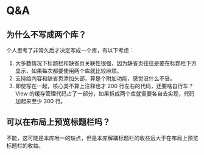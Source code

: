 # Q&A

## 为什么不写成两个库？

个人思考了非常久后才决定写成一个库，有以下考虑：

1. 大多数情况下标题栏和缺省页关联性很强，因为缺省页往往是要在标题栏下方显示，如果每次都要使用两个库就比较麻烦。
2. 支持给内容和缺省页添加头部，算是个附加功能，感觉没什么不妥。
3. 即使写在一起，核心类不算上注释也才 200 行左右的代码，还要啥自行车？View 的缓存管理代码占了一部分，如果拆成两个库就需要各自去实现，代码加起来至少 300 行。

## 可以在布局上预览标题栏吗？

不能，这可能是本库唯一的缺点，但是本库解耦标题栏的收益远大于在布局上预览标题栏的收益。